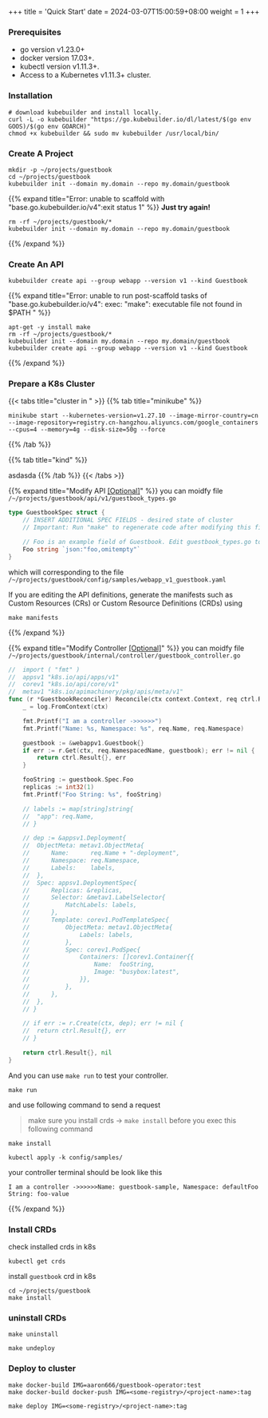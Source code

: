 +++
title = 'Quick Start'
date = 2024-03-07T15:00:59+08:00
weight = 1
+++

### Prerequisites
- go version v1.23.0+
- docker version 17.03+.
- kubectl version v1.11.3+.
- Access to a Kubernetes v1.11.3+ cluster.

### Installation
```shell
# download kubebuilder and install locally.
curl -L -o kubebuilder "https://go.kubebuilder.io/dl/latest/$(go env GOOS)/$(go env GOARCH)"
chmod +x kubebuilder && sudo mv kubebuilder /usr/local/bin/
```

### Create A Project
```shell
mkdir -p ~/projects/guestbook
cd ~/projects/guestbook
kubebuilder init --domain my.domain --repo my.domain/guestbook
```
{{% expand title="Error: unable to scaffold with \"base.go.kubebuilder.io/v4\":exit status 1" %}}
**Just try again!**
```shell
rm -rf ~/projects/guestbook/*
kubebuilder init --domain my.domain --repo my.domain/guestbook
```
{{% /expand %}}

### Create An API
```shell
kubebuilder create api --group webapp --version v1 --kind Guestbook
```
{{% expand title="Error: unable to run post-scaffold tasks of \"base.go.kubebuilder.io/v4\": exec: \"make\": executable file not found in $PATH " %}}
```shell
apt-get -y install make
rm -rf ~/projects/guestbook/*
kubebuilder init --domain my.domain --repo my.domain/guestbook
kubebuilder create api --group webapp --version v1 --kind Guestbook
```
{{% /expand %}}


### Prepare a K8s Cluster

{{< tabs title="cluster in " >}}
{{% tab title="minikube" %}}
```shell
minikube start --kubernetes-version=v1.27.10 --image-mirror-country=cn --image-repository=registry.cn-hangzhou.aliyuncs.com/google_containers --cpus=4 --memory=4g --disk-size=50g --force
```

{{% /tab %}}

{{% tab title="kind" %}}

asdasda
{{% /tab %}}
{{< /tabs >}}


{{% expand title="Modify API [[Optional]]()" %}}
you can moidfy file `/~/projects/guestbook/api/v1/guestbook_types.go`

```go
type GuestbookSpec struct {
	// INSERT ADDITIONAL SPEC FIELDS - desired state of cluster
	// Important: Run "make" to regenerate code after modifying this file

	// Foo is an example field of Guestbook. Edit guestbook_types.go to remove/update
	Foo string `json:"foo,omitempty"`
}
```

which will corresponding to the file `/~/projects/guestbook/config/samples/webapp_v1_guestbook.yaml`

If you are editing the API definitions, generate the manifests such as Custom Resources (CRs) or Custom Resource Definitions (CRDs) using

```shell
make manifests
```
{{% /expand %}}


{{% expand title="Modify Controller [[Optional]]()" %}}
you can moidfy file `/~/projects/guestbook/internal/controller/guestbook_controller.go`
```go
// 	import ( "fmt" )
// 	appsv1 "k8s.io/api/apps/v1"
//	corev1 "k8s.io/api/core/v1"
//	metav1 "k8s.io/apimachinery/pkg/apis/meta/v1"
func (r *GuestbookReconciler) Reconcile(ctx context.Context, req ctrl.Request) (ctrl.Result, error) {
	_ = log.FromContext(ctx)

	fmt.Printf("I am a controller ->>>>>>")
	fmt.Printf("Name: %s, Namespace: %s", req.Name, req.Namespace)

	guestbook := &webappv1.Guestbook{}
	if err := r.Get(ctx, req.NamespacedName, guestbook); err != nil {
		return ctrl.Result{}, err
	}

	fooString := guestbook.Spec.Foo
	replicas := int32(1)
	fmt.Printf("Foo String: %s", fooString)

	// labels := map[string]string{
	// 	"app": req.Name,
	// }

	// dep := &appsv1.Deployment{
	// 	ObjectMeta: metav1.ObjectMeta{
	// 		Name:      req.Name + "-deployment",
	// 		Namespace: req.Namespace,
	// 		Labels:    labels,
	// 	},
	// 	Spec: appsv1.DeploymentSpec{
	// 		Replicas: &replicas,
	// 		Selector: &metav1.LabelSelector{
	// 			MatchLabels: labels,
	// 		},
	// 		Template: corev1.PodTemplateSpec{
	// 			ObjectMeta: metav1.ObjectMeta{
	// 				Labels: labels,
	// 			},
	// 			Spec: corev1.PodSpec{
	// 				Containers: []corev1.Container{{
	// 					Name:  fooString,
	// 					Image: "busybox:latest",
	// 				}},
	// 			},
	// 		},
	// 	},
	// }

	// if err := r.Create(ctx, dep); err != nil {
	// 	return ctrl.Result{}, err
	// }

	return ctrl.Result{}, nil
}
```

And you can use `make run` to test your controller.
```shell
make run
```
and use following command to send a request
> make sure you install crds -> `make install` before you exec this following command 
```shell
make install
```
```shell
kubectl apply -k config/samples/
```

your controller terminal should be look like this
```text
I am a controller ->>>>>>Name: guestbook-sample, Namespace: defaultFoo String: foo-value
```
{{% /expand %}}

### Install CRDs
check installed crds in k8s
```shell
kubectl get crds
```

install `guestbook` crd in k8s
```shell
cd ~/projects/guestbook
make install
```

### uninstall CRDs
```shell
make uninstall

make undeploy
```

### Deploy to cluster
```shell
make docker-build IMG=aaron666/guestbook-operator:test
make docker-build docker-push IMG=<some-registry>/<project-name>:tag
```

```shell
make deploy IMG=<some-registry>/<project-name>:tag
```